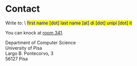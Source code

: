 # Contact

Write to: \ <mark style="color:blue;">first name \[dot] last name \[at] di \[dot] unipi \[dot] it</mark>

You can knock at [room 341](https://my.matterport.com/show/?m=1aPZ9S8PuiY\&sr=-2.99,.32\&ss=128).

Department of Computer Science\
University of Pisa\
Largo B. Pontecorvo, 3\
56127 Pisa
